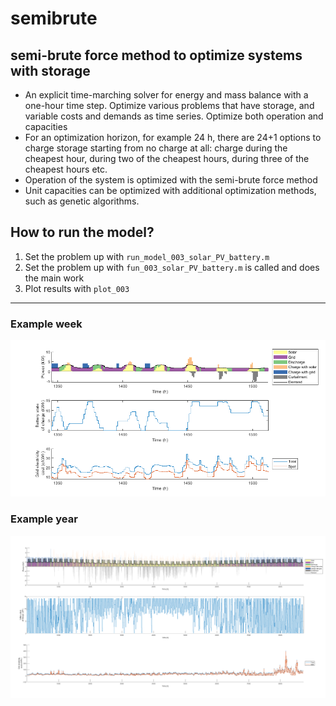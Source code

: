 # semibrute
## semi-brute force method to optimize systems with storage
- An explicit time-marching solver for energy and mass balance with a one-hour time step. Optimize various problems that have storage, and variable costs and demands as time series. Optimize both operation and capacities
- For an optimization horizon, for example 24 h, there are 24+1 options to charge storage starting from no charge at all: charge during the cheapest hour, during two of the cheapest hours, during three of the cheapest hours etc.
- Operation of the system is optimized with the semi-brute force method
- Unit capacities can be optimized with additional optimization methods, such as genetic algorithms.

## How to run the model?
1. Set the problem up with `run_model_003_solar_PV_battery.m`
2. Set the problem up with `fun_003_solar_PV_battery.m` is called and does the main work
3. Plot results with `plot_003`

---
### Example week

![example week](figures/week1.png)

### Example year
![example week](figures/year1.png)
